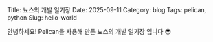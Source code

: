Title: 뇨스의 개발 일기장
Date: 2025-09-11
Category: blog
Tags: pelican, python
Slug: hello-world

안녕하세요! Pelican을 사용해 만든 뇨스의 개발 일기장 입니다 😎

